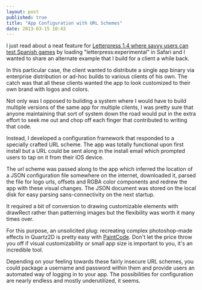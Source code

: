 ```yaml
---
layout: post
published: true
title: "App Configuration with URL Schemes"
date: 2013-03-15 10:43
---
```

I just read about a neat feature for [Letterpress 1.4 where savvy users can test Spanish games](http://www.atebits.com/letterpress/experimental/) by loading "letterpress:experimental" in Safari and I wanted to share an alternate example that I build for a client a while back.

In this particular case, the client wanted to distribute a single app binary via enterprise distribution or ad-hoc builds to various clients of his own. The catch was that all these clients wanted the app to look customized to their own brand with logos and colors.

Not only was I opposed to building a system where I would have to build multiple versions of the same app for multiple clients, I was pretty sure that anyone maintaining that sort of system down the road would put in the extra effort to seek me out and chop off each finger that contributed to writing that code.

Instead, I developed a configuration framework that responded to a specially crafted URL scheme. The app was totally functional upon first install but a URL could be sent along in the install email which prompted users to tap on it from their iOS device.

The url scheme was passed along to the app which inferred the location of a JSON configuration file somewhere on the internet, downloaded it, parsed the file for logo urls, offsets and RGBA color components and redrew the app with these visual changes. The JSON document was stored on the local disk for easy parsing sans-connectivity on the next startup.

It required a bit of conversion to drawing customizable elements with drawRect rather than patterning images but the flexibility was worth it many times over.

For this purpose, an unsolicited plug: recreating complex photoshop-made effects in Quartz2D is pretty easy with [PaintCode](https://itunes.apple.com/us/app/paintcode/id507897570?mt=12). Don't let the price throw you off if visual customizability or small app size is important to you, it's an incredible tool.

Depending on your feeling towards these fairly insecure URL schemes, you could package a username and password within them and provide users an automated way of logging in to your app. The possibilities for configuration are nearly endless and mostly underutilized, it seems.